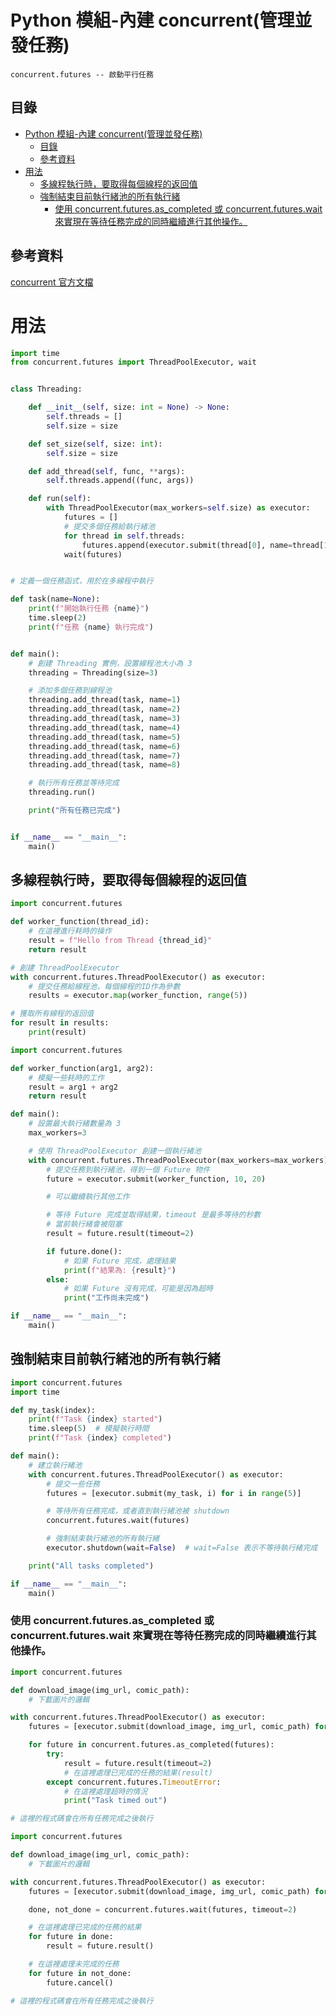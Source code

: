 # Python 模組-內建 concurrent(管理並發任務)

```
concurrent.futures -- 啟動平行任務
```

## 目錄

- [Python 模組-內建 concurrent(管理並發任務)](#python-模組-內建-concurrent管理並發任務)
  - [目錄](#目錄)
  - [參考資料](#參考資料)
- [用法](#用法)
  - [多線程執行時，要取得每個線程的返回值](#多線程執行時要取得每個線程的返回值)
  - [強制結束目前執行緒池的所有執行緒](#強制結束目前執行緒池的所有執行緒)
    - [使用 concurrent.futures.as\_completed 或 concurrent.futures.wait 來實現在等待任務完成的同時繼續進行其他操作。](#使用-concurrentfuturesas_completed-或-concurrentfutureswait-來實現在等待任務完成的同時繼續進行其他操作)

## 參考資料

[concurrent 官方文檔](https://docs.python.org/zh-tw/3/library/concurrent.html)

# 用法

```Python
import time
from concurrent.futures import ThreadPoolExecutor, wait


class Threading:

    def __init__(self, size: int = None) -> None:
        self.threads = []
        self.size = size

    def set_size(self, size: int):
        self.size = size

    def add_thread(self, func, **args):
        self.threads.append((func, args))

    def run(self):
        with ThreadPoolExecutor(max_workers=self.size) as executor:
            futures = []
            # 提交多個任務給執行緒池
            for thread in self.threads:
                futures.append(executor.submit(thread[0], name=thread[1]['name']))
            wait(futures)


# 定義一個任務函式，用於在多線程中執行

def task(name=None):
    print(f"開始執行任務 {name}")
    time.sleep(2)
    print(f"任務 {name} 執行完成")


def main():
    # 創建 Threading 實例，設置線程池大小為 3
    threading = Threading(size=3)

    # 添加多個任務到線程池
    threading.add_thread(task, name=1)
    threading.add_thread(task, name=2)
    threading.add_thread(task, name=3)
    threading.add_thread(task, name=4)
    threading.add_thread(task, name=5)
    threading.add_thread(task, name=6)
    threading.add_thread(task, name=7)
    threading.add_thread(task, name=8)

    # 執行所有任務並等待完成
    threading.run()

    print("所有任務已完成")


if __name__ == "__main__":
    main()
```

## 多線程執行時，要取得每個線程的返回值

```Python
import concurrent.futures

def worker_function(thread_id):
    # 在這裡進行耗時的操作
    result = f"Hello from Thread {thread_id}"
    return result

# 創建 ThreadPoolExecutor
with concurrent.futures.ThreadPoolExecutor() as executor:
    # 提交任務給線程池，每個線程的ID作為參數
    results = executor.map(worker_function, range(5))

# 獲取所有線程的返回值
for result in results:
    print(result)
```

```Python
import concurrent.futures

def worker_function(arg1, arg2):
    # 模擬一些耗時的工作
    result = arg1 + arg2
    return result

def main():
    # 設置最大執行緒數量為 3
    max_workers=3

    # 使用 ThreadPoolExecutor 創建一個執行緒池
    with concurrent.futures.ThreadPoolExecutor(max_workers=max_workers) as executor:
        # 提交任務到執行緒池，得到一個 Future 物件
        future = executor.submit(worker_function, 10, 20)

        # 可以繼續執行其他工作

        # 等待 Future 完成並取得結果，timeout 是最多等待的秒數
        # 當前執行緒會被阻塞
        result = future.result(timeout=2)

        if future.done():
            # 如果 Future 完成，處理結果
            print(f"結果為: {result}")
        else:
            # 如果 Future 沒有完成，可能是因為超時
            print("工作尚未完成")

if __name__ == "__main__":
    main()
```

## 強制結束目前執行緒池的所有執行緒

```Python
import concurrent.futures
import time

def my_task(index):
    print(f"Task {index} started")
    time.sleep(5)  # 模擬執行時間
    print(f"Task {index} completed")

def main():
    # 建立執行緒池
    with concurrent.futures.ThreadPoolExecutor() as executor:
        # 提交一些任務
        futures = [executor.submit(my_task, i) for i in range(5)]

        # 等待所有任務完成，或者直到執行緒池被 shutdown
        concurrent.futures.wait(futures)

        # 強制結束執行緒池的所有執行緒
        executor.shutdown(wait=False)  # wait=False 表示不等待執行緒完成

    print("All tasks completed")

if __name__ == "__main__":
    main()
```

### 使用 concurrent.futures.as_completed 或 concurrent.futures.wait 來實現在等待任務完成的同時繼續進行其他操作。

```Python
import concurrent.futures

def download_image(img_url, comic_path):
    # 下載圖片的邏輯

with concurrent.futures.ThreadPoolExecutor() as executor:
    futures = [executor.submit(download_image, img_url, comic_path) for img_url in data['img_download_urls'].values()]

    for future in concurrent.futures.as_completed(futures):
        try:
            result = future.result(timeout=2)
            # 在這裡處理已完成的任務的結果(result)
        except concurrent.futures.TimeoutError:
            # 在這裡處理超時的情況
            print("Task timed out")

# 這裡的程式碼會在所有任務完成之後執行
```

```Python
import concurrent.futures

def download_image(img_url, comic_path):
    # 下載圖片的邏輯

with concurrent.futures.ThreadPoolExecutor() as executor:
    futures = [executor.submit(download_image, img_url, comic_path) for img_url in data['img_download_urls'].values()]

    done, not_done = concurrent.futures.wait(futures, timeout=2)

    # 在這裡處理已完成的任務的結果
    for future in done:
        result = future.result()

    # 在這裡處理未完成的任務
    for future in not_done:
        future.cancel()

# 這裡的程式碼會在所有任務完成之後執行
```
